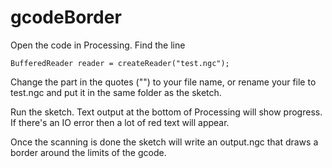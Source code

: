 # gcodeBorder

Open the code in Processing.
Find the line 

    BufferedReader reader = createReader("test.ngc");

Change the part in the quotes ("") to your file name, or rename your file to test.ngc and put it in the same folder as the sketch.

Run the sketch.  Text output at the bottom of Processing will show progress.
If there's an IO error then a lot of red text will appear.

Once the scanning is done the sketch will write an output.ngc that draws a border around the limits of the gcode.